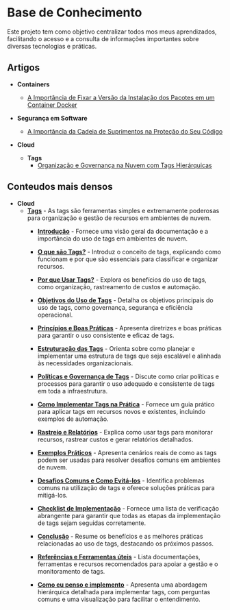 # Base de Conhecimento

Este projeto tem como objetivo centralizar todos mos meus aprendizados, facilitando o acesso e a consulta de informações importantes sobre diversas tecnologias e práticas.

## Artigos

- **Containers**
    - [A Importância de Fixar a Versão da Instalação dos Pacotes em um Container Docker](./container/fix-version/fix-version.md)

- **Segurança em Software**
    - [A Importância da Cadeia de Suprimentos na Proteção do Seu Código](./security/intro-supply-chain/intro-supply-chain.md)
    
- **Cloud**
  - **Tags**
      - [Organização e Governança na Nuvem com Tags Hierárquicas](./tags/articles/1-cloud-organization-and-governance-with-hierarchical-tags.md)


## Conteudos mais densos

- **Cloud**
  - [**Tags**](./tags/readme.md) - As tags são ferramentas simples e extremamente poderosas para organização e gestão de recursos em ambientes de nuvem.
    - [**Introdução**](./tags/readme.md) - Fornece uma visão geral da documentação e a importância do uso de tags em ambientes de nuvem.

    - [**O que são Tags?**](./tags/2-what-are-tags.md) - Introduz o conceito de tags, explicando como funcionam e por que são essenciais para classificar e organizar recursos.

    - [**Por que Usar Tags?**](./tags/3-why-use-tags.md) - Explora os benefícios do uso de tags, como organização, rastreamento de custos e automação.

    - [**Objetivos do Uso de Tags**](./tags/4-purposes-of-using-tags.md) - Detalha os objetivos principais do uso de tags, como governança, segurança e eficiência operacional.

    - [**Princípios e Boas Práticas**](./tags/5-principles-and-good-pratices.md) - Apresenta diretrizes e boas práticas para garantir o uso consistente e eficaz de tags.

    - [**Estruturação das Tags**](./tags/6-tag-structuring.md) - Orienta sobre como planejar e implementar uma estrutura de tags que seja escalável e alinhada às necessidades organizacionais.

    - [**Políticas e Governança de Tags**](./tags/7-tag-policies-and-governance.md) - Discute como criar políticas e processos para garantir o uso adequado e consistente de tags em toda a infraestrutura.

    - [**Como Implementar Tags na Prática**](./tags/8-how-to-implement-tags-in-pratice.md) - Fornece um guia prático para aplicar tags em recursos novos e existentes, incluindo exemplos de automação.

    - [**Rastreio e Relatórios**](./tags/9-tracking-and-reporting.md) - Explica como usar tags para monitorar recursos, rastrear custos e gerar relatórios detalhados.

    - [**Exemplos Práticos**](./tags/10-pratical-examples.md) - Apresenta cenários reais de como as tags podem ser usadas para resolver desafios comuns em ambientes de nuvem.

    - [**Desafios Comuns e Como Evitá-los**](./tags/11-common-challenges-and-how-to-avoid-them.md) - Identifica problemas comuns na utilização de tags e oferece soluções práticas para mitigá-los.

    - [**Checklist de Implementação**](./tags/12-implementation-check-list.md) - Fornece uma lista de verificação abrangente para garantir que todas as etapas da implementação de tags sejam seguidas corretamente.

    - [**Conclusão**](./tags/13-conclusion.md) - Resume os benefícios e as melhores práticas relacionadas ao uso de tags, destacando os próximos passos.

    - [**Referências e Ferramentas úteis**](./tags/14-references.md) - Lista documentações, ferramentas e recursos recomendados para apoiar a gestão e o monitoramento de tags.

    - [**Como eu penso e implemento**](./tags/15-extra.md) - Apresenta uma abordagem hierárquica detalhada para implementar tags, com perguntas comuns e uma visualização para facilitar o entendimento.

